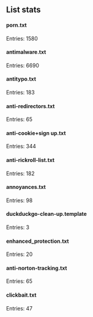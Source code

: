 ## List stats
#### porn.txt
Entries: 1580 <br> 
#### antimalware.txt
Entries: 6690 <br> 
#### antitypo.txt
Entries: 183 <br> 
#### anti-redirectors.txt
Entries: 65 <br> 
#### anti-cookie+sign up.txt
Entries: 344 <br> 
#### anti-rickroll-list.txt
Entries: 182 <br> 
#### annoyances.txt
Entries: 98 <br> 
#### duckduckgo-clean-up.template
Entries: 3 <br> 
#### enhanced_protection.txt
Entries: 20 <br> 
#### anti-norton-tracking.txt
Entries: 65 <br> 
#### clickbait.txt
Entries: 47 <br> 
